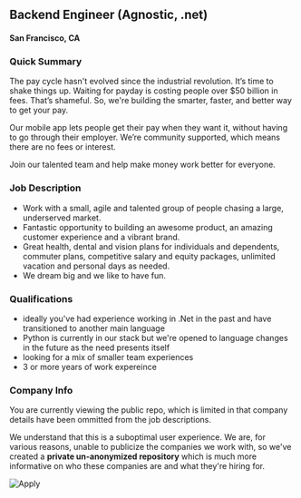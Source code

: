## Backend Engineer (Agnostic, .net)
#### San Francisco, CA

### Quick Summary
The pay cycle hasn't evolved since the industrial revolution. It’s time to shake things up. Waiting for payday is costing people over $50 billion in fees. That’s shameful. So, we're building the smarter, faster, and better way to get your pay.

Our mobile app lets people get their pay when they want it, without having to go through their employer. We’re community supported, which means there are no fees or interest.

Join our talented team and help make money work better for everyone.

### Job Description
+ Work with a small, agile and talented group of people chasing a large, underserved market.
+ Fantastic opportunity to building an awesome product, an amazing customer experience and a vibrant brand.
+ Great health, dental and vision plans for individuals and dependents, commuter plans, competitive salary and equity packages, unlimited vacation and personal days as needed.
+ We dream big and we like to have fun.

### Qualifications
+ ideally you've had experience working in .Net in the past and have transitioned to another main language
+ Python is currently in our stack but we're opened to language changes in the future as the need presents itself
+ looking for a mix of smaller team experiences
+ 3 or more years of work expereince


### Company Info
You are currently viewing the public repo, which is limited in that company details have been ommitted from the job descriptions.  
    
We understand that this is a suboptimal user experience.  We are, for various reasons, unable to publicize the companies we work with, so we've
created a **private un-anonymized repository** which is much more informative on who these companies are and what they're hiring for.  
    
![Apply](https://dabuttonfactory.com/button.png?t=Apply&f=Calibri-Bold&ts=24&tc=fff&tshs=1&tshc=000&hp=20&vp=8&c=5&bgt=gradient&bgc=3d85c6&ebgc=073763)
